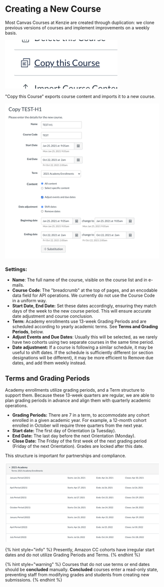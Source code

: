 # Creating a New Course

Most Canvas Courses at Kenzie are created through duplication: we clone previous versions of  courses and implement improvements on a weekly basis.

![](../../../.gitbook/assets/screen-shot-2021-05-19-at-7.57.21-pm.png)

"Copy this Course" exports course content and imports it to a new course.

![](../../../.gitbook/assets/screen-shot-2021-05-19-at-7.58.59-pm.png)

### Settings: 

* **Name**: The full name of the course, visible on the course list and in e-mails.
* **Course** **Code**: The "breadcrumb" at the top of pages, and an encodable data field for API operations. We currently do not use the Course Code in a uniform way.
* **Start Date, End Date:** Set these dates accordingly, ensuring they match days of the week to the new course period. This will ensure accurate date adjustment and course conclusion.
* **Term:** Academy enrollments use 13-week Grading Periods and are scheduled according to yearly academic terms. See **Terms and Grading Periods**, below.
*  **Adjust Events and Due Dates**: Usually this will be selected, as we rarely have two cohorts using two separate courses in the same time period. 
* **Date adjustment:** If a course is following a similar schedule, it may be useful to shift dates. If the schedule is sufficiently different \(or section designations will be different\), it may be more efficient to Remove due dates, and add them weekly instead.

## Terms and Grading Periods

Academy enrollments utilize grading periods, and a Term structure to support them. Because these 13-week quarters are regular, we are able to plan grading periods in advance and align them with quarterly academic operations.

* **Grading Periods:** There are 7 in a term, to accommodate any cohort enrolled in a given academic year. For example, a 12-month cohort enrolled in October will require three quarters from the next year.
* **Start date:** The first day of Orientation \(a Tuesday\).
* **End Date:** The last day before the next Orientation \(Monday\).
* **Close Date:** The Friday of the first week of the next grading period \(Friday of the next Orientation\). Grades are locked after this date.

This structure is important for partnerships and compliance.

![](../../../.gitbook/assets/screen-shot-2021-05-19-at-8.07.02-pm.png)

{% hint style="info" %}
Presently, Amazon CC cohorts have irregular start dates and do not utilize Grading Periods and Terms.
{% endhint %}

{% hint style="warning" %}
Courses that do not use terms or end dates should be **concluded** manually. **Concluded** courses enter a read-only state, preventing staff from modifying grades and students from creating new submissions.
{% endhint %}

